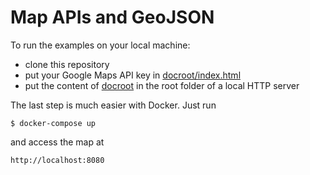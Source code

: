 # Map APIs and GeoJSON
To run the examples on your local machine:

- clone this repository
- put your Google Maps API key in [docroot/index.html](./docroot/index.html)
- put the content of [docroot](./docroot) in the root folder of a local HTTP server

The last step is much easier with Docker. Just run

```
$ docker-compose up
```
and access the map at

```
http://localhost:8080
```

